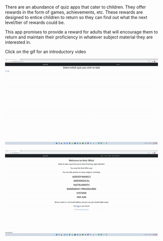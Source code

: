 There are an abundance of quiz apps that cater to children. They offer rewards in the form of games, achievements, etc. These rewards are designed to entice children to return so they can find out what the next level/tier of rewards could be.

This app promises to provide a reward for adults that will encourage them to return and maintain their proficiency in whatever subject material they are interested in.

Click on the gif for an introductory video

[![Intro Video](first_quiz_gif.gif)](https://youtu.be/57n0gJ6CS30)

[![Intro Video](second_quiz_gif.gif)](https://youtu.be/57n0gJ6CS30)